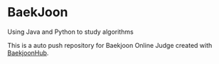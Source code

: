 # BaekJoon
Using Java and Python to study algorithms

This is a auto push repository for Baekjoon Online Judge created with [BaekjoonHub](https://github.com/BaekjoonHub/BaekjoonHub).
